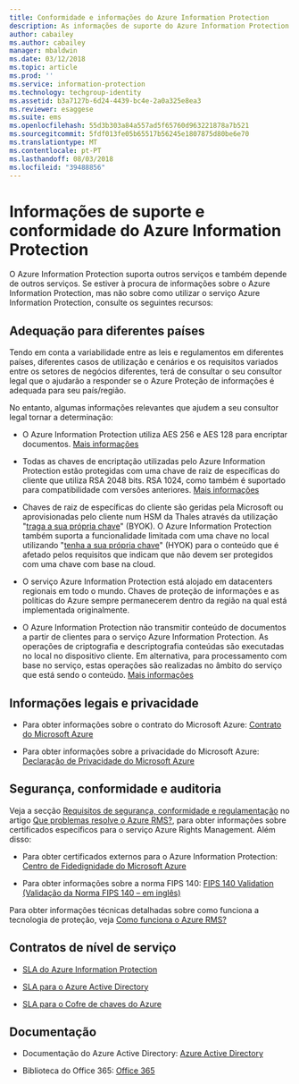 ```yaml
---
title: Conformidade e informações do Azure Information Protection
description: As informações de suporte do Azure Information Protection incluem informações legais, de conformidade e SLAs.
author: cabailey
ms.author: cabailey
manager: mbaldwin
ms.date: 03/12/2018
ms.topic: article
ms.prod: ''
ms.service: information-protection
ms.technology: techgroup-identity
ms.assetid: b3a7127b-6d24-4439-bc4e-2a0a325e8ea3
ms.reviewer: esaggese
ms.suite: ems
ms.openlocfilehash: 55d3b303a84a557ad5f65760d963221878a7b521
ms.sourcegitcommit: 5fdf013fe05b65517b56245e1807875d80be6e70
ms.translationtype: MT
ms.contentlocale: pt-PT
ms.lasthandoff: 08/03/2018
ms.locfileid: "39488856"
---
```

# <a name="compliance-and-supporting-information-for-azure-information-protection"></a>Informações de suporte e conformidade do Azure Information Protection

O Azure Information Protection suporta outros serviços e também depende de outros serviços. Se estiver à procura de informações sobre o Azure Information Protection, mas não sobre como utilizar o serviço Azure Information Protection, consulte os seguintes recursos:

## <a name="suitability-for-different-countries"></a>Adequação para diferentes países

Tendo em conta a variabilidade entre as leis e regulamentos em diferentes países, diferentes casos de utilização e cenários e os requisitos variados entre os setores de negócios diferentes, terá de consultar o seu consultor legal que o ajudarão a responder se o Azure Proteção de informações é adequada para seu país/região.

No entanto, algumas informações relevantes que ajudem a seu consultor legal tornar a determinação:

- O Azure Information Protection utiliza AES 256 e AES 128 para encriptar documentos. [Mais informações](./how-does-it-work.md#cryptographic-controls-used-by-azure-rms-algorithms-and-key-lengths)

- Todas as chaves de encriptação utilizadas pelo Azure Information Protection estão protegidas com uma chave de raiz de específicas do cliente que utiliza RSA 2048 bits. RSA 1024, como também é suportado para compatibilidade com versões anteriores. [Mais informações](./how-does-it-work.md#cryptographic-controls-used-by-azure-rms-algorithms-and-key-lengths)

- Chaves de raiz de específicas do cliente são geridas pela Microsoft ou aprovisionadas pelo cliente num HSM da Thales através da utilização "[traga a sua própria chave](plan-implement-tenant-key.md)" (BYOK). O Azure Information Protection também suporta a funcionalidade limitada com uma chave no local utilizando "[tenha a sua própria chave](configure-adrms-restrictions.md)" (HYOK) para o conteúdo que é afetado pelos requisitos que indicam que não devem ser protegidos com uma chave com base na cloud.

- O serviço Azure Information Protection está alojado em datacenters regionais em todo o mundo. Chaves de proteção de informações e as políticas do Azure sempre permanecerem dentro da região na qual está implementada originalmente.
 
- O Azure Information Protection não transmitir conteúdo de documentos a partir de clientes para o serviço Azure Information Protection. As operações de criptografia e descriptografia conteúdas são executadas no local no dispositivo cliente. Em alternativa, para processamento com base no serviço, estas operações são realizadas no âmbito do serviço que está sendo o conteúdo. [Mais informações](./how-does-it-work.md)

## <a name="legal-and-privacy"></a>Informações legais e privacidade

- Para obter informações sobre o contrato do Microsoft Azure: [Contrato do Microsoft Azure](http://azure.microsoft.com/support/legal/subscription-agreement/)

- Para obter informações sobre a privacidade do Microsoft Azure: [Declaração de Privacidade do Microsoft Azure](http://azure.microsoft.com/support/legal/privacy-statement/)

## <a name="security-compliance-and-auditing"></a>Segurança, conformidade e auditoria

Veja a secção [Requisitos de segurança, conformidade e regulamentação](./azure-rms-problems-it-solves.md#security-compliance-and-regulatory-requirements) no artigo [Que problemas resolve o Azure RMS?](./azure-rms-problems-it-solves.md), para obter informações sobre certificados específicos para o serviço Azure Rights Management. Além disso:

- Para obter certificados externos para o Azure Information Protection: [Centro de Fidedignidade do Microsoft Azure](http://azure.microsoft.com/support/trust-center/)

- Para obter informações sobre a norma FIPS 140: [FIPS 140 Validation (Validação da Norma FIPS 140 – em inglês)](https://technet.microsoft.com/library/security/cc750357.aspx)

Para obter informações técnicas detalhadas sobre como funciona a tecnologia de proteção, veja [Como funciona o Azure RMS?](./how-does-it-work.md) 

## <a name="service-level-agreements"></a>Contratos de nível de serviço

- [SLA do Azure Information Protection](https://azure.microsoft.com/support/legal/sla/information-protection/v1_0/)

- [SLA para o Azure Active Directory](https://azure.microsoft.com/support/legal/sla/active-directory/v1_0/)

- [SLA para o Cofre de chaves do Azure](https://azure.microsoft.com/support/legal/sla/key-vault/v1_0/)

## <a name="documentation"></a>Documentação

- Documentação do Azure Active Directory: [Azure Active Directory](/active-directory/)

- Biblioteca do Office 365: [Office 365](http://technet.microsoft.com/library/dn127064%28v=office.14%29.aspx)

